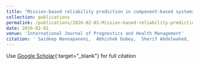 ```yaml
---
title: "Mission-based reliability prediction in component-based systems"
collection: publications
permalink: /publications/2016-02-01-Mission-based-reliability-prediction-in-component-based-systems
date: 2016-02-01
venue: 'International Journal of Prognostics and Health Management'
citation: ' Saideep Nannapaneni,  Abhishek Dubey,  Sherif Abdelwahed,  Sankaran Mahadevan,  Sandeep Neema,  Ted Bapty, &quot;Mission-based reliability prediction in component-based systems.&quot; International Journal of Prognostics and Health Management, 2016.'
---
```

Use [Google Scholar](https://scholar.google.com/scholar?q=Mission+based+reliability+prediction+in+component+based+systems){:target="_blank"} for full citation